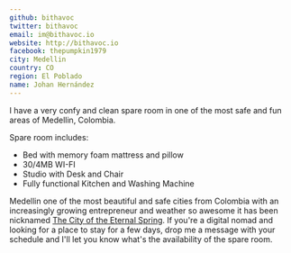 ```yaml
---
github: bithavoc
twitter: bithavoc
email: im@bithavoc.io
website: http://bithavoc.io
facebook: thepumpkin1979
city: Medellin
country: CO
region: El Poblado
name: Johan Hernández
---
```


I have a very confy and clean spare room in one of the most safe and fun areas of Medellin, Colombia.

Spare room includes:
* Bed with memory foam mattress and pillow
* 30/4MB WI-FI
* Studio with Desk and Chair
* Fully functional Kitchen and Washing Machine

Medellin one of the most beautiful and safe cities from Colombia with an increasingly growing entrepreneur and weather so awesome it has been nicknamed [The City of the Eternal Spring](https://en.wikipedia.org/wiki/Medell%C3%ADn#Geography_and_climate).  If you're a digital nomad and looking for a place to stay for a few days, drop me a message with your schedule and I'll let you know what's the availability of the spare room.
